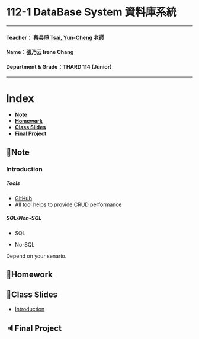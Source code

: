 # 112-1 DataBase System 資料庫系統
***
 #### Teacher： [蔡芸琤 Tsai, Yun-Cheng 老師](https://github.com/pecu?tab=repositories)
 #### Name：張乃云 Irene Chang
 #### Department & Grade：THARD 114 (Junior)
***
# Index

+ [**Note**](https://github.com/41071119H-Irene/DB#pencil%E8%AA%B2%E7%A8%8B%E7%AD%86%E8%A8%98)
+ [**Homework**](https://github.com/41071119H-Irene/DB#%E4%BD%9C%E6%A5%AD%E9%80%A3%E7%B5%90)
+ [**Class Slides**](https://github.com/41071119H-Irene/DB#%E8%AA%B2%E7%A8%8B%E7%B0%A1%E5%A0%B1)
+ [**Final Project**]()

## :pencil:Note
### Introduction
##### Tools
- [GitHub](https://github.com/41071119H-Irene/DB)
- All tool helps to provide CRUD performance
##### SQL/Non-SQL
- SQL

- No-SQL

Depend on your senario.

## 🙌Homework

## 🫠Class Slides
- [Introduction](https://docs.google.com/presentation/d/1CP0D92DA8Ae8oyIKSquqUuTUpVqwLGT-14T32l9pf5U/edit#slide=id.g241186a303b_0_39)
## 🔈Final Project
